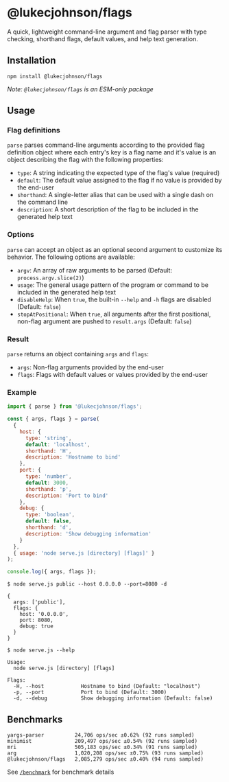 # @lukecjohnson/flags

A quick, lightweight command-line argument and flag parser with type checking,
shorthand flags, default values, and help text generation.

## Installation

```
npm install @lukecjohnson/flags
```

*Note: `@lukecjohnson/flags` is an ESM-only package*

## Usage

### Flag definitions

`parse` parses command-line arguments according to the provided flag
definition object where each entry's key is a flag name and it's value is an
object describing the flag with the following properties:

- `type`: A string indicating the expected type of the flag's value (required)
- `default`: The default value assigned to the flag if no value is provided by
  the end-user
- `shorthand`: A single-letter alias that can be used with a single dash on
  the command line
- `description`: A short description of the flag to be included in the
  generated help text

### Options

`parse` can accept an object as an optional second argument to customize its
behavior. The following options are available:

- `argv`: An array of raw arguments to be parsed (Default: `process.argv.slice(2)`)
- `usage`: The general usage pattern of the program or command to be included
  in the generated help text
- `disableHelp`: When `true`, the built-in `--help` and `-h` flags are
  disabled (Default: `false`)
- `stopAtPositional`: When `true`, all arguments after the first positional,
  non-flag argument are pushed to `result.args` (Default: `false`)

### Result

`parse` returns an object containing `args` and `flags`:

- `args`: Non-flag arguments provided by the end-user
- `flags`: Flags with default values or values provided by the end-user


### Example

```js
import { parse } from '@lukecjohnson/flags';

const { args, flags } = parse(
  {
    host: {
      type: 'string',
      default: 'localhost',
      shorthand: 'H',
      description: 'Hostname to bind'
    },
    port: {
      type: 'number',
      default: 3000,
      shorthand: 'p',
      description: 'Port to bind'
    },
    debug: {
      type: 'boolean',
      default: false,
      shorthand: 'd',
      description: 'Show debugging information'
    }
  },
  { usage: 'node serve.js [directory] [flags]' }
);

console.log({ args, flags });

```


```console
$ node serve.js public --host 0.0.0.0 --port=8080 -d

{
  args: ['public'],
  flags: {
    host: '0.0.0.0',
    port: 8080,
    debug: true
  }
}
```


```console
$ node serve.js --help

Usage:
  node serve.js [directory] [flags]

Flags:
  -H, --host            Hostname to bind (Default: "localhost")
  -p, --port            Port to bind (Default: 3000)
  -d, --debug           Show debugging information (Default: false)

```

## Benchmarks

```
yargs-parser          24,706 ops/sec ±0.62% (92 runs sampled)
minimist              209,497 ops/sec ±0.54% (92 runs sampled)
mri                   505,183 ops/sec ±0.34% (91 runs sampled)
arg                   1,020,208 ops/sec ±0.75% (93 runs sampled)
@lukecjohnson/flags   2,085,279 ops/sec ±0.40% (94 runs sampled)
```

See [`/benchmark`](benchmark) for benchmark details
